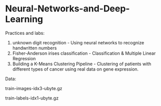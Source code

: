 # Neural-Networks-and-Deep-Learning
Practices and labs:

1. unknown digit recognition - Using neural networks to recognize handwritten numbers
2. Fisher-Anderson irises classification - Classification & Multiple Linear Regression
3. Building a K-Means Clustering Pipeline - Clustering of patients with different types of cancer using real data on gene expression.


Data:

train-images-idx3-ubyte.gz

train-labels-idx1-ubyte.gz

